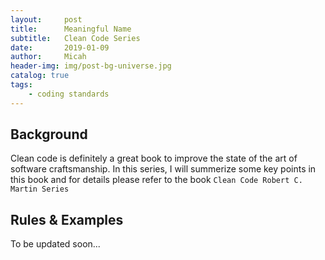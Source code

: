 ```yaml
---
layout:     post
title:      Meaningful Name
subtitle:   Clean Code Series
date:       2019-01-09
author:     Micah
header-img: img/post-bg-universe.jpg
catalog: true
tags:
    - coding standards
---
```


## Background

Clean code is definitely a great book to improve the state of the art of software craftsmanship. 
In this series, I will summerize some key points in this book and for details please refer to the book 
`Clean Code Robert C. Martin Series`


## Rules & Examples

To be updated soon...





 

